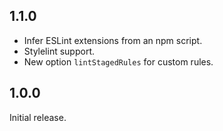 ## 1.1.0

* Infer ESLint extensions from an npm script.
* Stylelint support.
* New option `lintStagedRules` for custom rules.

## 1.0.0

Initial release.
